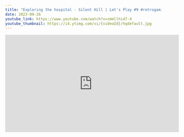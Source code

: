 ```yaml
---
title: "Exploring the hospital - Silent Hill | Let's Play #9 #retrogaming #horrorgaming"
date: 2023-09-26
youtube_link: https://www.youtube.com/watch?v=zmmllhi47-4
youtube_thumbnail: https://i4.ytimg.com/vi/{videoId}/hqdefault.jpg
---
```

<iframe width="560" height="315" src="https://www.youtube.com/embed/zmmllhi47-4" title="Exploring the hospital - Silent Hill | Let's Play #9 #retrogaming #horrorgaming" frameborder="0" allow="accelerometer; autoplay; clipboard-write; encrypted-media; gyroscope; picture-in-picture; web-share" allowfullscreen></iframe>
